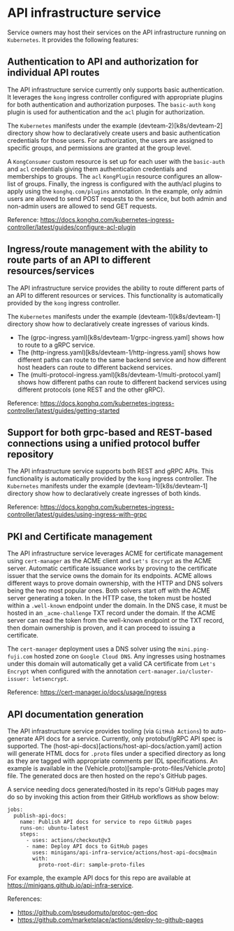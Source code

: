 # API infrastructure service

Service owners may host their services on the API infrastructure running on `Kubernetes`. It provides the following 
features:

## Authentication to API and authorization for individual API routes

The API infrastructure service currently only supports basic authentication. It leverages the `kong` ingress 
controller configured with appropriate plugins for both authentication and authorization purposes. The `basic-auth` 
`kong` plugin is used for authentication and the `acl` plugin for authorization.

The `Kubernetes` manifests under the example (devteam-2)[k8s/devteam-2] directory show how to declaratively create 
users and basic authentication credentials for those users. For authorization, the users are assigned to specific 
groups, and permissions are granted at the group level. 

A `KongConsumer` custom resource is set up for each user with the `basic-auth` and `acl` credentials giving them 
authentication credentials and memberships to groups. The `acl` `KongPlugin` resource configures an allow-list of 
groups. Finally, the ingress is configured with the auth/acl plugins to apply using the `konghq.com/plugins` annotation. 
In the example, only admin users are allowed to send POST requests to the service, but both admin and non-admin 
users are allowed to send GET requests.  

Reference: https://docs.konghq.com/kubernetes-ingress-controller/latest/guides/configure-acl-plugin

## Ingress/route management with the ability to route parts of an API to different resources/services

The API infrastructure service provides the ability to route different parts of an API to different resources or 
services. This functionality is automatically provided by the `kong` ingress controller.

The `Kubernetes` manifests under the example (devteam-1)[k8s/devteam-1] directory show how to declaratively create 
ingresses of various kinds.

- The (grpc-ingress.yaml)[k8s/devteam-1/grpc-ingress.yaml] shows how to route to a gRPC service.
- The (http-ingress.yaml)[k8s/devteam-1/http-ingress.yaml] shows how different paths can route to the same backend 
  service and how different host headers can route to different backend services.
- The (multi-protocol-ingress.yaml)[k8s/devteam-1/multi-protocol.yaml] shows how different paths can route to different 
  backend services using different protocols (one REST and the other gRPC).

Reference: https://docs.konghq.com/kubernetes-ingress-controller/latest/guides/getting-started

## Support for both grpc-based and REST-based connections using a unified protocol buffer repository

The API infrastructure service supports both REST and gRPC APIs. This functionality is automatically provided by the 
`kong` ingress controller. The `Kubernetes` manifests under the example (devteam-1)[k8s/devteam-1] directory show how 
to declaratively create ingresses of both kinds.

Reference: https://docs.konghq.com/kubernetes-ingress-controller/latest/guides/using-ingress-with-grpc

## PKI and Certificate management

The API infrastructure service leverages ACME for certificate management using `cert-manager` as the ACME client and 
`Let's Encrypt` as the ACME server. Automatic certificate issuance works by proving to the certificate issuer that 
the service owns the domain for its endpoints. ACME allows different ways to prove domain ownership, with the HTTP 
and DNS solvers being the two most popular ones. Both solvers start off with the ACME server generating a token. In 
the HTTP case, the token must be hosted within a `.well-known` endpoint under the domain. In the DNS case, it must 
be hosted in an `_acme-challenge` TXT record under the domain. If the ACME server can read the token from the 
well-known endpoint or the TXT record, then domain ownership is proven, and it can proceed to issuing a certificate.

The `cert-manager` deployment uses a DNS solver using the `mini.ping-fuji.com` hosted zone on `Google Cloud DNS`. Any 
ingresses using hostnames under this domain will automatically get a valid CA certificate from `Let's Encrypt` when 
configured with the annotation `cert-manager.io/cluster-issuer: letsencrypt`.

Reference: https://cert-manager.io/docs/usage/ingress

## API documentation generation

The API infrastructure service provides tooling (via `GitHub Actions`) to auto-generate API docs for a service. 
Currently, only protobuf/gRPC API spec is supported. The (host-api-docs)[actions/host-api-docs/action.yaml] action will 
generate HTML docs for `.proto` files under a specified directory as long as they are tagged with appropriate comments 
per IDL specifications. An example is available in the (Vehicle.proto)[sample-proto-files/Vehicle.proto] file. The 
generated docs are then hosted on the repo's GitHub pages.

A service needing docs generated/hosted in its repo's GitHub pages may do so by invoking this action from their GitHub 
workflows as show below:

```
jobs:
  publish-api-docs:
    name: Publish API docs for service to repo GitHub pages
    runs-on: ubuntu-latest
    steps:
      - uses: actions/checkout@v3
      - name: Deploy API docs to GitHub pages
        uses: minigans/api-infra-service/actions/host-api-docs@main
        with:
          proto-root-dir: sample-proto-files
```

For example, the example API docs for this repo are available at https://minigans.github.io/api-infra-service.

References:
- https://github.com/pseudomuto/protoc-gen-doc
- https://github.com/marketplace/actions/deploy-to-github-pages